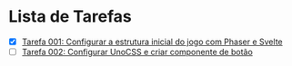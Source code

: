 # Lista de Tarefas

- [x] [Tarefa 001: Configurar a estrutura inicial do jogo com Phaser e Svelte](./001-setup-phaser.md)
- [ ] [Tarefa 002: Configurar UnoCSS e criar componente de botão](./002-setup-unocss.md)
